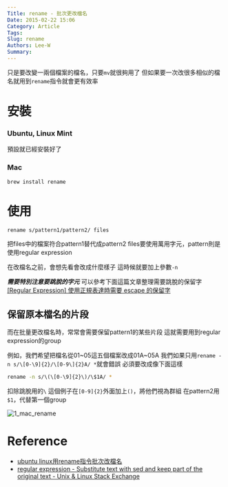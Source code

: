 ```yaml
---
Title: rename - 批次更改檔名
Date: 2015-02-22 15:06
Category: Article
Tags: 
Slug: rename
Authors: Lee-W
Summary: 
---
```


只是要改變一兩個檔案的檔名，只要`mv`就很夠用了
但如果要一次改很多相似的檔名就用到`rename`指令就會更有效率
<!--more-->

# 安裝
### Ubuntu, Linux Mint
預設就已經安裝好了

### Mac
```
brew install rename
```

# 使用
```sh
rename s/pattern1/pattern2/ files
```
把files中的檔案符合pattern1替代成pattern2
files要使用萬用字元，pattern則是使用regular expression

在改檔名之前，會想先看會改成什麼樣子
這時候就要加上參數`-n`


***需要特別注意要跳脫的字元***
可以參考下面這篇文章整理需要跳脫的保留字
[[Regular Expression] 使用正規表達時需要 escape 的保留字](http://awei791129.pixnet.net/blog/post/53319618-%5Bregular-expression%5D-使用正規表達時需要-escape-的)

## 保留原本檔名的片段
而在批量更改檔名時，常常會需要保留pattern1的某些片段
這就需要用到regular expression的group

例如，我們希望把檔名從01~05這五個檔案改成01A~05A
我們如果只用`rename -n s/\[0-\9]{2}/\[0-9\]{2}A/ *`就會錯誤
必須要改成像下面這樣
```sh
rename -n s/\(\[0-\9]{2}\)/\$1A/ *
```
扣除跳脫用的`\`
這個例子在`[0-9]{2}`外面加上`()`，將他們視為群組
在pattern2用`$1`，代替第一個group

![1_mac_rename](http://i.imgur.com/h1NV6ro.png)

# Reference
- [ubuntu linux用rename指令批次改檔名](http://mix.bruceli.net/2011/01/ubuntu-linuxrename.html)
- [regular expression - Substitute text with sed and keep part of the original text - Unix & Linux Stack Exchange](http://unix.stackexchange.com/questions/20718/substitute-text-with-sed-and-keep-part-of-the-original-text)
